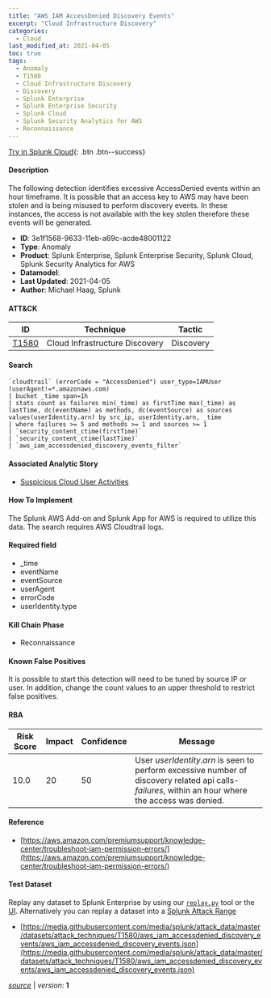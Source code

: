 ```yaml
---
title: "AWS IAM AccessDenied Discovery Events"
excerpt: "Cloud Infrastructure Discovery"
categories:
  - Cloud
last_modified_at: 2021-04-05
toc: true
tags:
  - Anomaly
  - T1580
  - Cloud Infrastructure Discovery
  - Discovery
  - Splunk Enterprise
  - Splunk Enterprise Security
  - Splunk Cloud
  - Splunk Security Analytics for AWS
  - Reconnaissance
---
```




[Try in Splunk Cloud](https://www.splunk.com/en_us/cyber-security.html){: .btn .btn--success}

#### Description

The following detection identifies excessive AccessDenied events within an hour timeframe. It is possible that an access key to AWS may have been stolen and is being misused to perform discovery events. In these instances, the access is not available with the key stolen therefore these events will be generated.

- **ID**: 3e1f1568-9633-11eb-a69c-acde48001122
- **Type**: Anomaly
- **Product**: Splunk Enterprise, Splunk Enterprise Security, Splunk Cloud, Splunk Security Analytics for AWS
- **Datamodel**: 
- **Last Updated**: 2021-04-05
- **Author**: Michael Haag, Splunk


#### ATT&CK

| ID          | Technique   | Tactic       |
| ----------- | ----------- |--------------|
| [T1580](https://attack.mitre.org/techniques/T1580/) | Cloud Infrastructure Discovery | Discovery |


#### Search

```
`cloudtrail` (errorCode = "AccessDenied") user_type=IAMUser (userAgent!=*.amazonaws.com) 
| bucket _time span=1h 
| stats count as failures min(_time) as firstTime max(_time) as lastTime, dc(eventName) as methods, dc(eventSource) as sources values(userIdentity.arn) by src_ip, userIdentity.arn, _time 
| where failures >= 5 and methods >= 1 and sources >= 1 
| `security_content_ctime(firstTime)` 
| `security_content_ctime(lastTime)` 
| `aws_iam_accessdenied_discovery_events_filter`
```

#### Associated Analytic Story
* [Suspicious Cloud User Activities](/stories/suspicious_cloud_user_activities)


#### How To Implement
The Splunk AWS Add-on and Splunk App for AWS is required to utilize this data. The search requires AWS Cloudtrail logs.

#### Required field
* _time
* eventName
* eventSource
* userAgent
* errorCode
* userIdentity.type


#### Kill Chain Phase
* Reconnaissance


#### Known False Positives
It is possible to start this detection will need to be tuned by source IP or user. In addition, change the count values to an upper threshold to restrict false positives.



#### RBA

| Risk Score  | Impact      | Confidence   | Message      |
| ----------- | ----------- |--------------|--------------|
| 10.0 | 20 | 50 | User $userIdentity.arn$ is seen to perform excessive number of discovery related api calls- $failures$, within an hour where the access was denied. |



#### Reference

* [https://aws.amazon.com/premiumsupport/knowledge-center/troubleshoot-iam-permission-errors/](https://aws.amazon.com/premiumsupport/knowledge-center/troubleshoot-iam-permission-errors/)



#### Test Dataset
Replay any dataset to Splunk Enterprise by using our [`replay.py`](https://github.com/splunk/attack_data#using-replaypy) tool or the [UI](https://github.com/splunk/attack_data#using-ui).
Alternatively you can replay a dataset into a [Splunk Attack Range](https://github.com/splunk/attack_range#replay-dumps-into-attack-range-splunk-server)

* [https://media.githubusercontent.com/media/splunk/attack_data/master/datasets/attack_techniques/T1580/aws_iam_accessdenied_discovery_events/aws_iam_accessdenied_discovery_events.json](https://media.githubusercontent.com/media/splunk/attack_data/master/datasets/attack_techniques/T1580/aws_iam_accessdenied_discovery_events/aws_iam_accessdenied_discovery_events.json)



[*source*](https://github.com/splunk/security_content/tree/develop/detections/cloud/aws_iam_accessdenied_discovery_events.yml) \| *version*: **1**